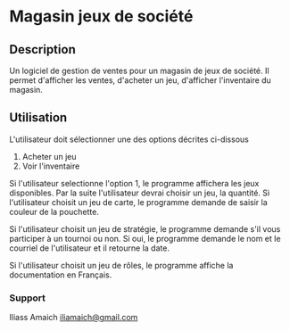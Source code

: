 # Magasin jeux de société

## Description
Un logiciel de gestion de ventes pour un magasin de jeux de société. Il permet d'afficher les ventes, d'acheter un jeu, d'afficher l'inventaire du magasin.

## Utilisation
L'utilisateur doit sélectionner une des options décrites ci-dissous 

1. Acheter un jeu 
2. Voir l'inventaire 

Si l'utilisateur selectionne l'option 1, le programme affichera les jeux disponibles.
Par la suite l'utilisateur devrai choisir un jeu, la quantité.
Si l'utilisateur choisit un jeu de carte, le programme demande de saisir la couleur de la pouchette.

Si l'utilisateur choisit un jeu de stratégie, le programme demande s'il vous participer à un tournoi ou non. Si oui, le programme demande le nom et le courriel de l'utilisateur et il retourne la date.

Si l'utilisateur choisit un jeu de rôles, le programme affiche la documentation en Français.

### Support
Iliass Amaich iliamaich@gmail.com




